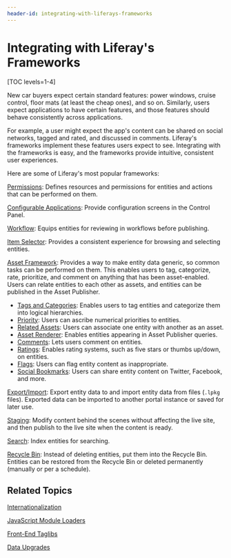 ```yaml
---
header-id: integrating-with-liferays-frameworks
---
```


# Integrating with Liferay's Frameworks

[TOC levels=1-4]

New car buyers expect certain standard features: power windows, cruise control,
floor mats (at least the cheap ones), and so on. Similarly, users expect
applications to have certain features, and those features should behave
consistently across applications. 

For example, a user might expect the app's content can be shared on social
networks, tagged and rated, and discussed in comments. Liferay's frameworks
implement these features users expect to see. Integrating with the frameworks is
easy, and the frameworks provide intuitive, consistent user experiences. 

Here are some of Liferay's most popular frameworks:

[Permissions](/docs/7-2/frameworks/-/knowledge_base/f/defining-application-permissions):
Defines resources and permissions for entities and actions that can be performed
on them.

[Configurable Applications](/docs/7-2/frameworks/-/knowledge_base/f/configurable-applications):
Provide configuration screens in the Control Panel. 

[Workflow](/docs/7-2/frameworks/-/knowledge_base/f/workflow):
Equips entities for reviewing in workflows before publishing. 

[Item Selector](/docs/7-2/frameworks/-/knowledge_base/f/item-selector): 
Provides a consistent experience for browsing and selecting entities. 

[Asset Framework](/docs/7-2/frameworks/-/knowledge_base/f/asset-framework): 
Provides a way to make entity data generic, so common tasks can be performed on
them. This enables users to tag, categorize, rate, prioritize, and comment on
anything that has been asset-enabled. Users can relate entities to each other as
assets, and entities can be published in the Asset Publisher. 

-   [Tags and Categories](/docs/7-2/frameworks/-/knowledge_base/f/implementing-asset-categorization-and-tagging):
    Enables users to tag entities and categorize them into logical hierarchies. 
-   [Priority](/docs/7-2/frameworks/-/knowledge_base/f/implementing-asset-priority):
    Users can ascribe numerical priorities to entities. 
-   [Related Assets](/docs/7-2/frameworks/-/knowledge_base/f/relating-assets):
    Users can associate one entity with another as an asset. 
-   [Asset Renderer](/docs/7-2/frameworks/-/knowledge_base/f/rendering-an-asset):
    Enables entities appearing in Asset Publisher queries. 
-   [Comments](/docs/7-2/frameworks/-/knowledge_base/f/adding-comments-to-your-app):
    Lets users comment on entities.
-   [Ratings](/docs/7-2/frameworks/-/knowledge_base/f/rating-assets):
    Enables rating systems, such as five stars or thumbs up/down, on entities. 
-   [Flags](/docs/7-2/frameworks/-/knowledge_base/f/flagging-inappropriate-asset-content):
    Users can flag entity content as inappropriate. 
-   [Social Bookmarks](/docs/7-2/frameworks/-/knowledge_base/f/applying-social-bookmarks):
    Users can share entity content on Twitter, Facebook, and more. 

[Export/Import](/docs/7-2/frameworks/-/knowledge_base/f/export-import):
Export entity data to and import entity data from files (`.lpkg` files).
Exported data can be imported to another portal instance or saved for later use. 

[Staging](/docs/7-2/frameworks/-/knowledge_base/f/staging): 
Modify content behind the scenes without affecting the live site, and then
publish to the live site when the content is ready. 

[Search](/docs/7-2/frameworks/-/knowledge_base/f/search): 
Index entities for searching. 

[Recycle Bin](/docs/7-2/frameworks/-/knowledge_base/f/moving-entities-to-the-recycle-bin): 
Instead of deleting entities, put them into the Recycle Bin. Entities can be
restored from the Recycle Bin or deleted permanently (manually or per
a schedule). 

## Related Topics

[Internationalization](/docs/7-2/customization/-/knowledge_base/c/overriding-language-keys)

[JavaScript Module Loaders](/docs/7-2/frameworks/-/knowledge_base/f/javascript-module-loaders)

[Front-End Taglibs](/docs/7-2/frameworks/-/knowledge_base/f/front-end-taglibs)

[Data Upgrades](/docs/7-2/appdev/-/knowledge_base/a/data-upgrades)
